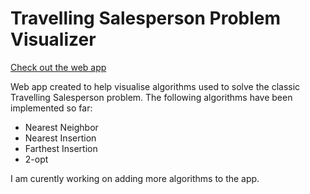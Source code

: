 # Travelling Salesperson Problem Visualizer
[Check out the web app](https://mjahidulalam.github.io/tsp-visualizer/)
<br/>

Web app created to help visualise algorithms used to solve the classic Travelling Salesperson problem. The following algorithms have been implemented so far:
- Nearest Neighbor
- Nearest Insertion
- Farthest Insertion
- 2-opt

I am curently working on adding more algorithms to the app.